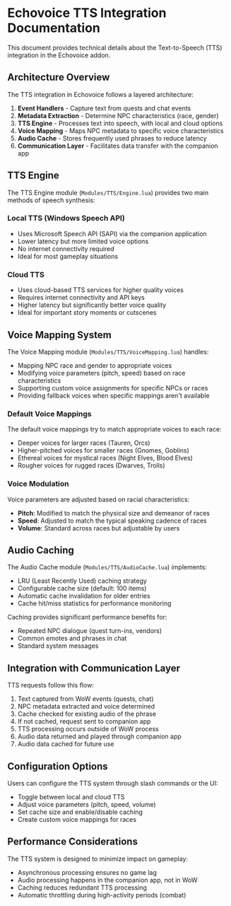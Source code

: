 # Echovoice TTS Integration Documentation

This document provides technical details about the Text-to-Speech (TTS) integration in the Echovoice addon.

## Architecture Overview

The TTS integration in Echovoice follows a layered architecture:

1. **Event Handlers** - Capture text from quests and chat events
2. **Metadata Extraction** - Determine NPC characteristics (race, gender)
3. **TTS Engine** - Processes text into speech, with local and cloud options
4. **Voice Mapping** - Maps NPC metadata to specific voice characteristics
5. **Audio Cache** - Stores frequently used phrases to reduce latency
6. **Communication Layer** - Facilitates data transfer with the companion app

## TTS Engine

The TTS Engine module (`Modules/TTS/Engine.lua`) provides two main methods of speech synthesis:

### Local TTS (Windows Speech API)

- Uses Microsoft Speech API (SAPI) via the companion application
- Lower latency but more limited voice options
- No internet connectivity required
- Ideal for most gameplay situations

### Cloud TTS

- Uses cloud-based TTS services for higher quality voices
- Requires internet connectivity and API keys
- Higher latency but significantly better voice quality
- Ideal for important story moments or cutscenes

## Voice Mapping System

The Voice Mapping module (`Modules/TTS/VoiceMapping.lua`) handles:

- Mapping NPC race and gender to appropriate voices
- Modifying voice parameters (pitch, speed) based on race characteristics
- Supporting custom voice assignments for specific NPCs or races
- Providing fallback voices when specific mappings aren't available

### Default Voice Mappings

The default voice mappings try to match appropriate voices to each race:

- Deeper voices for larger races (Tauren, Orcs)
- Higher-pitched voices for smaller races (Gnomes, Goblins)
- Ethereal voices for mystical races (Night Elves, Blood Elves)
- Rougher voices for rugged races (Dwarves, Trolls)

### Voice Modulation

Voice parameters are adjusted based on racial characteristics:

- **Pitch**: Modified to match the physical size and demeanor of races
- **Speed**: Adjusted to match the typical speaking cadence of races
- **Volume**: Standard across races but adjustable by users

## Audio Caching

The Audio Cache module (`Modules/TTS/AudioCache.lua`) implements:

- LRU (Least Recently Used) caching strategy
- Configurable cache size (default: 100 items)
- Automatic cache invalidation for older entries
- Cache hit/miss statistics for performance monitoring

Caching provides significant performance benefits for:
- Repeated NPC dialogue (quest turn-ins, vendors)
- Common emotes and phrases in chat
- Standard system messages

## Integration with Communication Layer

TTS requests follow this flow:

1. Text captured from WoW events (quests, chat)
2. NPC metadata extracted and voice determined
3. Cache checked for existing audio of the phrase
4. If not cached, request sent to companion app
5. TTS processing occurs outside of WoW process
6. Audio data returned and played through companion app
7. Audio data cached for future use

## Configuration Options

Users can configure the TTS system through slash commands or the UI:

- Toggle between local and cloud TTS
- Adjust voice parameters (pitch, speed, volume)
- Set cache size and enable/disable caching
- Create custom voice mappings for races

## Performance Considerations

The TTS system is designed to minimize impact on gameplay:

- Asynchronous processing ensures no game lag
- Audio processing happens in the companion app, not in WoW
- Caching reduces redundant TTS processing
- Automatic throttling during high-activity periods (combat)
